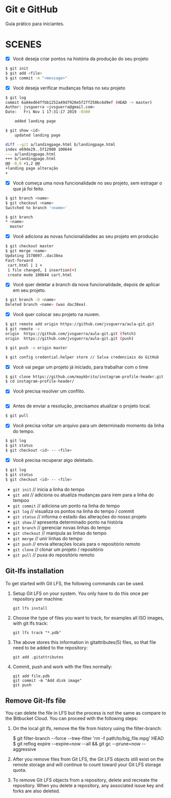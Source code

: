 # Git e GitHub

Guia prático para iniciantes.

# SCENES

- [x] Você deseja criar pontos na história da produção do seu projeto
```bash
$ git init
$ git add <file>
$ git commit -m "<message>"
```

- [x] Você deseja verificar mudanças feitas no seu projeto
```bash
$ git log
commit 6a84ed64ffbb1252a49d7928e5f27f250bc6d9ef (HEAD -> master)
Author: jvsguerra <jvsguerra@gmail.com>
Date:   Fri Nov 1 17:31:17 2019 -0300

    added landing page

$ git show <id>
    updated landing page

diff --git a/landingpage.html b/landingpage.html
index e69de29..5f12980 100644
--- a/landingpage.html
+++ b/landingpage.html
@@ -0,0 +1,2 @@
+landing page alteração
+
```

- [x] Você começa uma nova funcionalidade no seu projeto, sem estragar o que já foi feito.
```bash
$ git branch <name>
$ git checkout <name>
Switched to branch '<name>'

$ git branch
* <name>
  master
```

- [x] Você adiciona as novas funcionalidades ao seu projeto em produção
```bash
$ git checkout master
$ git merge <name>
Updating 1578097..dac38ea
Fast-forward
 cart.html | 1 +
 1 file changed, 1 insertion(+)
 create mode 100644 cart.html
```

- [x] Você quer deletar a branch da nova funcionalidade, depois de aplicar em seu projeto.
```bash
$ git branch -D <name>
Deleted branch <name> (was dac38ea).
```

- [x] Você quer colocar seu projeto na nuvem.
```bash
$ git remote add origin https://github.com/jvsguerra/aula-git.git
$ git remote -v
origin  https://github.com/jvsguerra/aula-git.git (fetch)
origin  https://github.com/jvsguerra/aula-git.git (push)

$ git push -u origin master

$ git config credential.helper store // Salva credenciais do GitHub
```

- [x] Você vai pegar um projeto já iniciado, para trabalhar com o time
```bash
$ git clone https://github.com/maykbrito/instagram-profile-header.git
$ cd instagram-profile-header/
```

- [x] Você precisa resolver um conflito.
```bash

```

- [x] Antes de enviar a resolução, precisamos atualizar o projeto local.
```bash
$ git pull
```

- [x] Você precisa voltar um arquivo para um determinado momento da linha do tempo.
```bash
$ git log
$ git status
$ git checkout <id> -- <file>
```

- [x] Você precisa recuperar algo deletado.
```bash
$ git log
$ git status
$ git checkout <id> -- <file>
```

* `git init` // inicia a linha do tempo
* `git add` // adiciona ou atualiza mudanças para irem para a linha do tempoo
* `git commit` // adiciona um ponto na linha do tempo
* `git log` // visualiza os pontos na linha do tempo / commit
* `git status` // informa o estado das alterações do nosso projeto
* `git show` // apresenta determinado ponto na história
* `git branch` // gerenciar novas linhas do tempo
* `git checkout` // manipula as linhas do tempo
* `git merge` // unir linhas do tempo
* `git push` // envia alterações locais para o repositório remoto
* `git clone` // clonar um projeto / repositório
* `git pull` // puxa do repositório remoto


Git-lfs installation
--------

To get started with Git LFS, the following commands can be used.

 1. Setup Git LFS on your system. You only have to do this once per
    repository per machine:

        git lfs install

 2. Choose the type of files you want to track, for examples all ISO
    images, with git lfs track:

        git lfs track "*.pdb"

 3. The above stores this information in gitattributes(5) files, so
    that file need to be added to the repository:

        git add .gitattributes

 3. Commit, push and work with the files normally:

        git add file.pdb
        git commit -m "Add disk image"
        git push
 

Remove Git-lfs file
--------
 
You can delete the file in LFS but the process is not the same as compare to the Bitbucket Cloud. You can proceed with the following steps:

1. On the local git lfs, remove the file from history using the filter-branch:

    $ git filter-branch --force --tree-filter 'rm -f path/to/big_file.mpg' HEAD
    $ git reflog expire --expire=now --all && git gc --prune=now --aggressive

2. After you remove files from Git LFS, the Git LFS objects still exist on the remote storage and will continue to count toward your Git LFS storage quota.

3. To remove Git LFS objects from a repository, delete and recreate the repository. When you delete a repository, any associated issue key and forks are also deleted.
